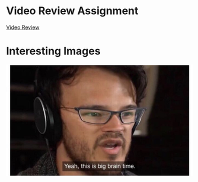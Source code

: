 # Video Review Assignment
[Video Review](TestText.htm)

# Interesting Images
![Image of Yaktocat](test.jpg)
